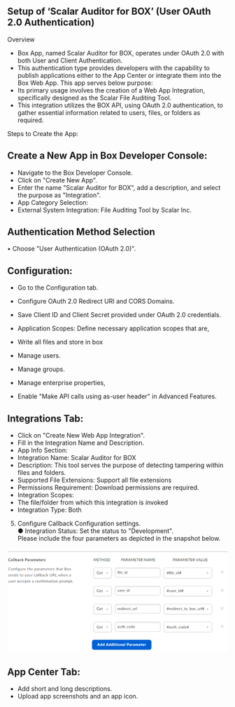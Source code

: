 ##	Setup of ‘Scalar Auditor for BOX’ (User OAuth 2.0 Authentication)

Overview

*	Box App, named Scalar Auditor for BOX, operates under OAuth 2.0 with both User and Client Authentication. 
*	This authentication type provides developers with the capability to publish applications either to the App Center or integrate them into the Box Web App.
This app serves below purpose:
*	Its primary usage involves the creation of a Web App Integration, specifically designed as the Scalar File Auditing Tool. 
*	This integration utilizes the BOX API, using OAuth 2.0 authentication, to gather essential information related to users, files, or folders as required.

Steps to Create the App:

##	Create a New App in Box Developer Console:

*	Navigate to the Box Developer Console.
*	Click on "Create New App".
*	Enter the name "Scalar Auditor for BOX", add a description, and select the purpose as "Integration".
*	App Category Selection:
*	External System Integration: File Auditing Tool by Scalar Inc.
	

##	Authentication Method Selection

•	Choose "User Authentication (OAuth 2.0)".


##	Configuration:

*	Go to the Configuration tab.
*	Configure OAuth 2.0 Redirect URI and CORS Domains.
*	Save Client ID and Client Secret provided under OAuth 2.0 credentials.
*	Application Scopes: Define necessary application scopes that are,
*	Write all files and store in box 
*	Manage users.
*	Manage groups.
*	Manage enterprise properties,



*	Enable "Make API calls using as-user header" in Advanced Features.

##	Integrations Tab:

*	Click on "Create New Web App Integration".
*	Fill in the Integration Name and Description.
*	App Info Section:
*	Integration Name: Scalar Auditor for BOX
*	Description: This tool serves the purpose of detecting tampering within files and folders.
*	Supported File Extensions: Support all file extensions
*	Permissions Requirement: Download permissions are required.
*	Integration Scopes:
*	The file/folder from which this integration is invoked
*	Integration Type: Both

5.	Configure Callback Configuration settings.     
●	Integration Status: Set the status to "Development".   
Please include the four parameters as depicted in the snapshot below.

![image12](assets/images/imagess.png)

##	App Center Tab:

*	Add short and long descriptions.
*	Upload app screenshots and an app icon.
